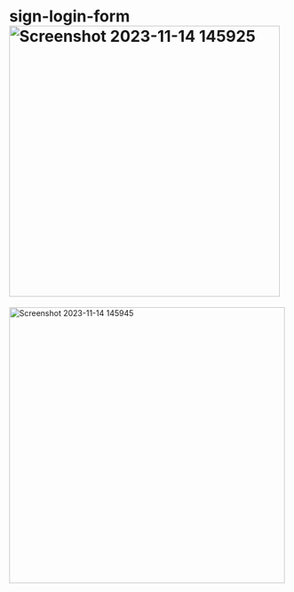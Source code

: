 # sign-login-form<img width="487" alt="Screenshot 2023-11-14 145925" src="https://github.com/Raagav06/sign-login-form/assets/149502675/e3d5e9ad-c42f-4f67-b602-5575ca24467e">
<img width="496" alt="Screenshot 2023-11-14 145945" src="https://github.com/Raagav06/sign-login-form/assets/149502675/0c56e0de-c9c7-4e96-91ee-3aa47562880d">
